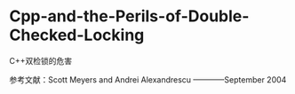 # Cpp-and-the-Perils-of-Double-Checked-Locking
C++双检锁的危害

参考文献：Scott Meyers and Andrei Alexandrescu  ————September 2004

